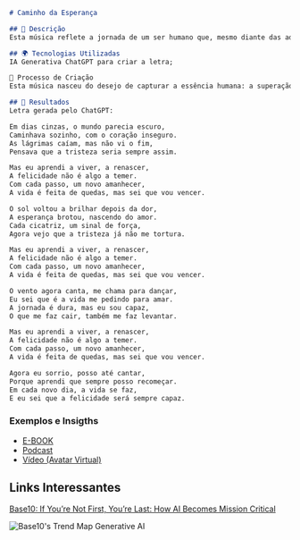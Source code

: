 ```markdown
# Caminho da Esperança

## 📒 Descrição
Esta música reflete a jornada de um ser humano que, mesmo diante das adversidades, encontra forças para superar a tristeza e retomar a alegria. Com letras profundas e emotivas, a música nos lembra que a vida, com suas dificuldades e alegrias, é um ciclo de altos e baixos.

## 🌍 Tecnologias Utilizadas
IA Generativa ChatGPT para criar a letra;

🧐 Processo de Criação
Esta música nasceu do desejo de capturar a essência humana: a superação. Em momentos de tristeza, a vida sempre nos oferece uma nova chance de recomeçar. E foi pensando nesse movimento de ida e volta que decidi usar a IA para criar uma canção que transmitisse essa mensagem de resiliência e luz no fim do túnel.

## 🚀 Resultados
Letra gerada pelo ChatGPT:

Em dias cinzas, o mundo parecia escuro,
Caminhava sozinho, com o coração inseguro.
As lágrimas caíam, mas não vi o fim,
Pensava que a tristeza seria sempre assim.

Mas eu aprendi a viver, a renascer,
A felicidade não é algo a temer.
Com cada passo, um novo amanhecer,
A vida é feita de quedas, mas sei que vou vencer.

O sol voltou a brilhar depois da dor,
A esperança brotou, nascendo do amor.
Cada cicatriz, um sinal de força,
Agora vejo que a tristeza já não me tortura.

Mas eu aprendi a viver, a renascer,
A felicidade não é algo a temer.
Com cada passo, um novo amanhecer,
A vida é feita de quedas, mas sei que vou vencer.

O vento agora canta, me chama para dançar,
Eu sei que é a vida me pedindo para amar.
A jornada é dura, mas eu sou capaz,
O que me faz cair, também me faz levantar.

Mas eu aprendi a viver, a renascer,
A felicidade não é algo a temer.
Com cada passo, um novo amanhecer,
A vida é feita de quedas, mas sei que vou vencer.

Agora eu sorrio, posso até cantar,
Porque aprendi que sempre posso recomeçar.
Em cada novo dia, a vida se faz,
E eu sei que a felicidade será sempre capaz.
```

### Exemplos e Insigths

- [E-BOOK](/exemplos/E-BOOK.md)
- [Podcast](/exemplos/PODCAST.md)
- [Vídeo (Avatar Virtual)](/exemplos/VIDEO.md)

## Links Interessantes

[Base10: If You’re Not First, You’re Last: How AI Becomes Mission Critical](https://base10.vc/post/generative-ai-mission-critical/)

![Base10's Trend Map Generative AI](https://github.com/digitalinnovationone/lab-natty-or-not/assets/730492/f4df26e8-f8f7-4419-8252-c69d73ea930c)

